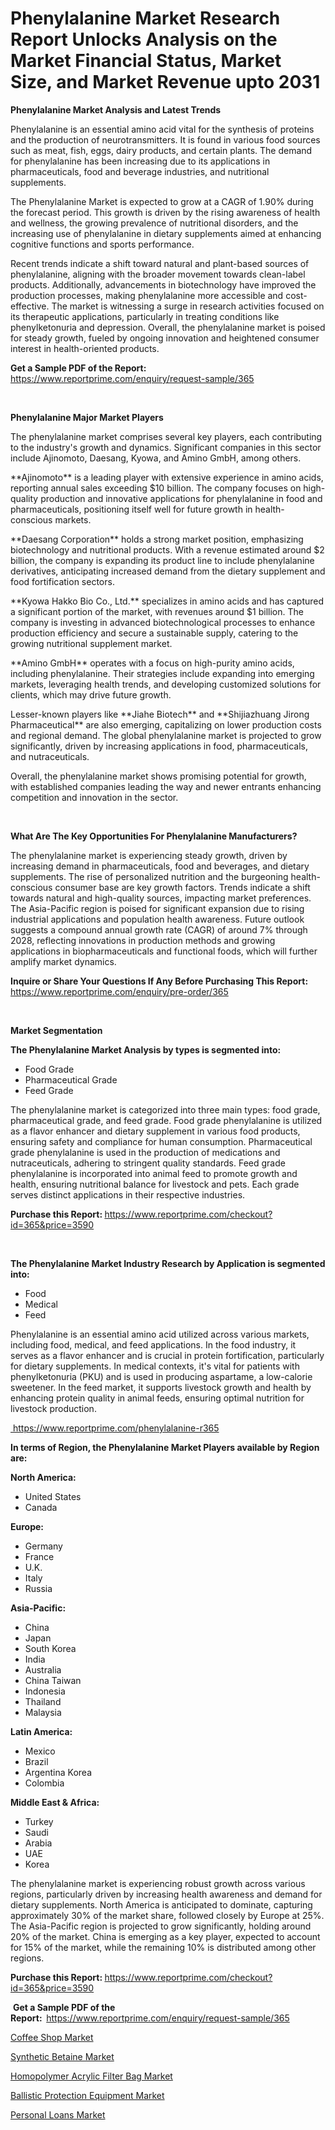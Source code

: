 <p><h1>Phenylalanine Market Research Report Unlocks Analysis on the Market Financial Status, Market Size, and Market Revenue upto 2031</h1></p><p><strong>Phenylalanine Market Analysis and Latest Trends</strong></p>
<p><p>Phenylalanine is an essential amino acid vital for the synthesis of proteins and the production of neurotransmitters. It is found in various food sources such as meat, fish, eggs, dairy products, and certain plants. The demand for phenylalanine has been increasing due to its applications in pharmaceuticals, food and beverage industries, and nutritional supplements. </p><p>The Phenylalanine Market is expected to grow at a CAGR of 1.90% during the forecast period. This growth is driven by the rising awareness of health and wellness, the growing prevalence of nutritional disorders, and the increasing use of phenylalanine in dietary supplements aimed at enhancing cognitive functions and sports performance. </p><p>Recent trends indicate a shift toward natural and plant-based sources of phenylalanine, aligning with the broader movement towards clean-label products. Additionally, advancements in biotechnology have improved the production processes, making phenylalanine more accessible and cost-effective. The market is witnessing a surge in research activities focused on its therapeutic applications, particularly in treating conditions like phenylketonuria and depression. Overall, the phenylalanine market is poised for steady growth, fueled by ongoing innovation and heightened consumer interest in health-oriented products.</p></p>
<p><strong>Get a Sample PDF of the Report:&nbsp;</strong> <a href="https://www.reportprime.com/enquiry/request-sample/365">https://www.reportprime.com/enquiry/request-sample/365</a></p>
<p>&nbsp;</p>
<p><strong>Phenylalanine Major Market Players</strong></p>
<p><p>The phenylalanine market comprises several key players, each contributing to the industry's growth and dynamics. Significant companies in this sector include Ajinomoto, Daesang, Kyowa, and Amino GmbH, among others.</p><p>**Ajinomoto** is a leading player with extensive experience in amino acids, reporting annual sales exceeding $10 billion. The company focuses on high-quality production and innovative applications for phenylalanine in food and pharmaceuticals, positioning itself well for future growth in health-conscious markets.</p><p>**Daesang Corporation** holds a strong market position, emphasizing biotechnology and nutritional products. With a revenue estimated around $2 billion, the company is expanding its product line to include phenylalanine derivatives, anticipating increased demand from the dietary supplement and food fortification sectors.</p><p>**Kyowa Hakko Bio Co., Ltd.** specializes in amino acids and has captured a significant portion of the market, with revenues around $1 billion. The company is investing in advanced biotechnological processes to enhance production efficiency and secure a sustainable supply, catering to the growing nutritional supplement market.</p><p>**Amino GmbH** operates with a focus on high-purity amino acids, including phenylalanine. Their strategies include expanding into emerging markets, leveraging health trends, and developing customized solutions for clients, which may drive future growth.</p><p>Lesser-known players like **Jiahe Biotech** and **Shijiazhuang Jirong Pharmaceutical** are also emerging, capitalizing on lower production costs and regional demand. The global phenylalanine market is projected to grow significantly, driven by increasing applications in food, pharmaceuticals, and nutraceuticals.</p><p>Overall, the phenylalanine market shows promising potential for growth, with established companies leading the way and newer entrants enhancing competition and innovation in the sector.</p></p>
<p>&nbsp;</p>
<p><strong>What Are The Key Opportunities For Phenylalanine Manufacturers?</strong></p>
<p><p>The phenylalanine market is experiencing steady growth, driven by increasing demand in pharmaceuticals, food and beverages, and dietary supplements. The rise of personalized nutrition and the burgeoning health-conscious consumer base are key growth factors. Trends indicate a shift towards natural and high-quality sources, impacting market preferences. The Asia-Pacific region is poised for significant expansion due to rising industrial applications and population health awareness. Future outlook suggests a compound annual growth rate (CAGR) of around 7% through 2028, reflecting innovations in production methods and growing applications in biopharmaceuticals and functional foods, which will further amplify market dynamics.</p></p>
<p><strong>Inquire or Share Your Questions If Any Before Purchasing This Report:</strong> <a href="https://www.reportprime.com/enquiry/pre-order/365">https://www.reportprime.com/enquiry/pre-order/365</a></p>
<p>&nbsp;</p>
<p><strong>Market Segmentation</strong></p>
<p><strong>The Phenylalanine Market Analysis by types is segmented into:</strong></p>
<p><ul><li>Food Grade</li><li>Pharmaceutical Grade</li><li>Feed Grade</li></ul></p>
<p><p>The phenylalanine market is categorized into three main types: food grade, pharmaceutical grade, and feed grade. Food grade phenylalanine is utilized as a flavor enhancer and dietary supplement in various food products, ensuring safety and compliance for human consumption. Pharmaceutical grade phenylalanine is used in the production of medications and nutraceuticals, adhering to stringent quality standards. Feed grade phenylalanine is incorporated into animal feed to promote growth and health, ensuring nutritional balance for livestock and pets. Each grade serves distinct applications in their respective industries.</p></p>
<p><strong>Purchase this Report:&nbsp;</strong><a href="https://www.reportprime.com/checkout?id=365&price=3590">https://www.reportprime.com/checkout?id=365&price=3590</a></p>
<p>&nbsp;</p>
<p><strong>The Phenylalanine Market Industry Research by Application is segmented into:</strong></p>
<p><ul><li>Food</li><li>Medical</li><li>Feed</li></ul></p>
<p><p>Phenylalanine is an essential amino acid utilized across various markets, including food, medical, and feed applications. In the food industry, it serves as a flavor enhancer and is crucial in protein fortification, particularly for dietary supplements. In medical contexts, it's vital for patients with phenylketonuria (PKU) and is used in producing aspartame, a low-calorie sweetener. In the feed market, it supports livestock growth and health by enhancing protein quality in animal feeds, ensuring optimal nutrition for livestock production.</p></p>
<p><a href="https://www.reportprime.com/phenylalanine-r365">&nbsp;https://www.reportprime.com/phenylalanine-r365</a></p>
<p><strong>In terms of Region, the Phenylalanine Market Players available by Region are:</strong></p>
<p>
    <p> <strong> North America: </strong>
        <ul>
            <li>United States</li>
            <li>Canada</li>
        </ul>
        </p> 
    <p> <strong> Europe: </strong>
        <ul>
            <li>Germany</li>
            <li>France</li>
            <li>U.K.</li>
            <li>Italy</li>
            <li>Russia</li>
        </ul>
        </p> 
    <p> <strong> Asia-Pacific: </strong>
        <ul>
            <li>China</li>
            <li>Japan</li>
            <li>South Korea</li>
            <li>India</li>
            <li>Australia</li>
            <li>China Taiwan</li>
            <li>Indonesia</li>
            <li>Thailand</li>
            <li>Malaysia</li>
        </ul>
        </p> 
    <p> <strong> Latin America: </strong>
        <ul>
            <li>Mexico</li>
            <li>Brazil</li>
            <li>Argentina Korea</li>
            <li>Colombia</li>
        </ul>
        </p> 
    <p> <strong> Middle East & Africa: </strong>
        <ul>
            <li>Turkey</li>
            <li>Saudi</li>
            <li>Arabia</li>
            <li>UAE</li>
            <li>Korea</li>
        </ul>
    </p>
    </p>
<p><p>The phenylalanine market is experiencing robust growth across various regions, particularly driven by increasing health awareness and demand for dietary supplements. North America is anticipated to dominate, capturing approximately 30% of the market share, followed closely by Europe at 25%. The Asia-Pacific region is projected to grow significantly, holding around 20% of the market. China is emerging as a key player, expected to account for 15% of the market, while the remaining 10% is distributed among other regions.</p></p>
<p><strong>Purchase this Report: </strong><a href="https://www.reportprime.com/checkout?id=365&price=3590">https://www.reportprime.com/checkout?id=365&price=3590</a></p>
<p>&nbsp;<strong>Get a Sample PDF of the Report:&nbsp;&nbsp;</strong><a href="https://www.reportprime.com/enquiry/request-sample/365">https://www.reportprime.com/enquiry/request-sample/365</a></p>
<p><strong></strong></p>
<p><p><a href="https://medium.com/@zayunoz657456/strategic-insights-into-global-coffee-shop-market-trends-2024-2031-covered-in-134-pages-dc32daf0596d">Coffee Shop Market</a></p><p><a href="https://www.linkedin.com/pulse/market-forecasting-change-global-synthetic-betaine-dynamics-faa9e?trackingId=Nj3bsy2pTWKeyEnwQPNOqQ%3D%3D">Synthetic Betaine Market</a></p><p><a href="https://issuu.com/reportprime-2/docs/homopolymer-acrylic-filter-bag-mark_1b0b35d91beed8">Homopolymer Acrylic Filter Bag Market</a></p><p><a href="https://issuu.com/reportprime-2/docs/ballistic-protection-equipment-mark_43b254f85cc446">Ballistic Protection Equipment Market</a></p><p><a href="https://medium.com/@aureliarice/global-personal-loans-market-status-2024-2031-and-forecast-by-region-product-end-use-13d3040a73c1">Personal Loans Market</a></p></p>